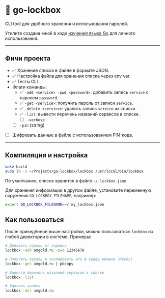 # 🔑 go-lockbox

CLI tool для удобного хранения и использования паролей.

Утилита создана мной в ходе [изучения языка Go](https://hazadus.github.io/knowledge/Languages/Go/Go) для личного использования. 

----

## Фичи проекта

- ✅ Хранение списка в файле в формате JSON.
- ✅ Настройка файла для хранения списка через env var.
- ✅ Тесты CLI.
- Флаги команды:
	- ✅ `-add <service> -pwd <password>`: добавить запись `service` с паролем `password`.
	- ✅ `-get <service>`: получить пароль от записи `service`.
	- ✅ `-delete <service>`: удалить запись `service` из списка.
	- ✅ `-list`: вывести перечень названий сервисов в списке.
      - [ ] `-verbose`
	- [ ] `-pin` (string)
- [ ] Шифровать данные в файле с использованием PIN-кода.

----

## Компиляция и настройка

```bash
make build
sudo ln -s ~/Projects/go-lockbox/lockbox /usr/local/bin/lockbox
```

По умолчанию, список хранится в файле `~/.lockbox.json`.

Для хранения информации в другом файле, установите переменную окружения `GO_LOCKBOX_FILENAME`, например:

```bash
export GO_LOCKBOX_FILENAME=~/.my_lockbox.json
```

## Как пользоваться

После приведённой выше настройки, можно пользоваться `lockbox` из любой директории в системе. Примеры:

```bash
# Добавить пароль от сервиса
lockbox -add amgold.ru -pwd 12345678

# Получить пароль и скопировать его в буфер обмена (MacOS)
lockbox -get amgold.ru | pbcopy

# Вывести перечень названий сервисов в списке
lockbox -list

# Удалить запись
lockbox -del amgold.ru
```
